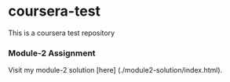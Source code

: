 # coursera-test
This is a coursera test repository

### Module-2 Assignment
Visit my module-2 solution [here] (./module2-solution/index.html).
